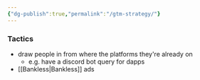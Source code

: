 ```yaml
---
{"dg-publish":true,"permalink":"/gtm-strategy/"}
---
```


### Tactics
- draw people in from where the platforms they're already on
	- e.g. have a discord bot query for dapps
- [[Bankless\|Bankless]] ads